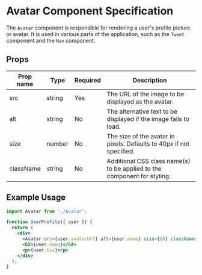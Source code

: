 # Avatar Component Specification

The `Avatar` component is responsible for rendering a user's profile picture or avatar. It is used in various parts of the application, such as the `Tweet` component and the `Nav` component.

## Props

| Prop name | Type   | Required | Description                                                                 |
| --------- | ------ | -------- | --------------------------------------------------------------------------- |
| src       | string | Yes      | The URL of the image to be displayed as the avatar.                          |
| alt       | string | No       | The alternative text to be displayed if the image fails to load.            |
| size      | number | No       | The size of the avatar in pixels. Defaults to 40px if not specified.         |
| className | string | No       | Additional CSS class name(s) to be applied to the component for styling.     |

## Example Usage

```jsx
import Avatar from './Avatar';

function UserProfile({ user }) {
  return (
    <div>
      <Avatar src={user.avatarUrl} alt={user.name} size={60} className="profile-avatar" />
      <h2>{user.name}</h2>
      <p>{user.bio}</p>
    </div>
  );
}
```